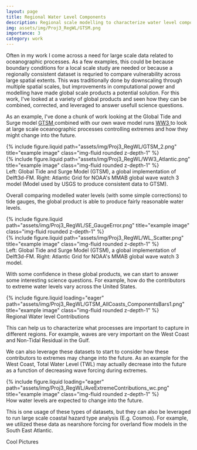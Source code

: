```yaml
---
layout: page
title: Regional Water Level Components
description: Regional scale modelling to characterize water level components contributing to extremes
img: assets/img/Proj3_RegWL/GTSM.png
importance: 3
category: work
---
```


Often in my work I come across a need for large scale data related to oceanographic processes.  As a few examples, this could be because boundary conditions for a local scale study are needed or because a regionally consistent dataset is requried to compare vulnerability across large spatial extents. This was traditionally done by downscaling through multiple spatial scales, but improvements in computational power and modelling have made global scale products a potential solution. For this work, I've looked at a variety of global products and seen how they can be combined, corrected, and leveraged to answer usefull science questions.  

As an example, I've done a chunk of work looking at the Global Tide and Surge model <a href="https://www.sciencedirect.com/science/article/abs/pii/S0306261920304347](https://www.deltares.nl/en/expertise/projects/global-modelling-of-tides-and-storm-surges"> GTSM </a> combined with our own wave model runs <a href="https://cmgds.marine.usgs.gov/data-releases/datarelease/10.5066-P9KR0RFM/"> WW3 </a> to look at large scale oceanographic processes controlling extremes and how they might change into the future.  

<div class="row justify-content-sm-center">
    <div class="col-sm-5 mt-3 mt-md-0">
        {% include figure.liquid path="assets/img/Proj3_RegWL/GTSM_2.png" title="example image" class="img-fluid rounded z-depth-1" %}
    </div>
    <div class="col-sm-7 mt-3 mt-md-0">
        {% include figure.liquid path="assets/img/Proj3_RegWL/WW3_Atlantic.png" title="example image" class="img-fluid rounded z-depth-1" %}
    </div>
</div>
<div class="caption">
    Left: Global Tide and Surge Model (GTSM), a global implementation of Delft3d-FM. Right: Atlantic Grid for NOAA's MMAB global wave watch 3 model (Model used by USGS to produce consistent data to GTSM).  
</div>

Overall comparing modelled water levels (with some simple corrections) to tide gauges, the global product is able to produce fairly reasonable water levels.

<div class="row justify-content-sm-center">
    <div class="col-sm-6 mt-3 mt-md-0">
        {% include figure.liquid path="assets/img/Proj3_RegWL/SE_GaugeError.png" title="example image" class="img-fluid rounded z-depth-1" %}
    </div>
    <div class="col-sm-6 mt-3 mt-md-0">
        {% include figure.liquid path="assets/img/Proj3_RegWL/WL_Scatter.png" title="example image" class="img-fluid rounded z-depth-1" %}
    </div>
</div>
<div class="caption">
    Left: Global Tide and Surge Model (GTSM), a global implementation of Delft3d-FM. Right: Atlantic Grid for NOAA's MMAB global wave watch 3 model.  
</div>

With some confidence in these global products, we can start to answer some interesting science questions.  For example, how do the contributors to extreme water levels vary across the United States.  

<div class="row">
    <div class="col-sm mt-3 mt-md-0">
        {% include figure.liquid loading="eager" path="assets/img/Proj3_RegWL/GTSM_AllCoasts_ComponentsBars1.png" title="example image" class="img-fluid rounded z-depth-1" %}
    </div>
</div>
<div class="caption">
    Regional Water level Contributions
</div>

This can help us to characterize what processes are important to capture in different regions.  For example, waves are very important on the West Coast and Non-Tidal Residual in the Gulf.  

We can also leverage these datasets to start to consider how these contributors to extremes may change into the future.  As an example for the West Coast, Total Water Level (TWL) may actually decrease into the future as a function of decreasing wave forcing during extremes.

<div class="row">
    <div class="col-sm mt-3 mt-md-0">
        {% include figure.liquid loading="eager" path="assets/img/Proj3_RegWL/AveExtremeContributions_wc.png" title="example image" class="img-fluid rounded z-depth-1" %}
    </div>
</div>
<div class="caption">
    How water levels are expected to change into the future. 
</div>

This is one usage of these types of datasets, but they can also be leveraged to run large scale coastal hazard type analysis (E.g. Cosmos).  For example, we utilized these data as nearshore forcing for overland flow models in the South East Atlantic.  





Cool Pictures 

